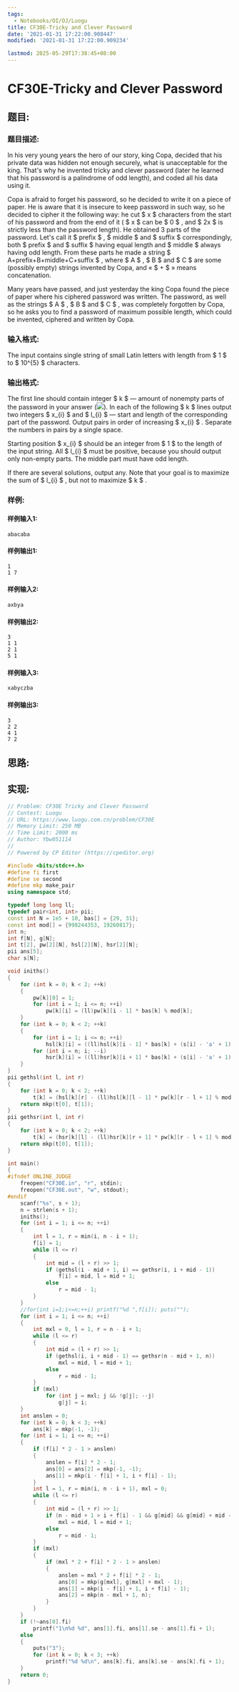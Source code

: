 ```yaml
---
tags: 
  - Notebooks/OI/OJ/Luogu
title: CF30E-Tricky and Clever Password
date: '2021-01-31 17:22:00.908447'
modified: '2021-01-31 17:22:00.909234'

lastmod: 2025-05-29T17:38:45+08:00
---
```

# CF30E-Tricky and Clever Password
## 题目:
### 题目描述:
In his very young years the hero of our story, king Copa, decided that his private data was hidden not enough securely, what is unacceptable for the king. That's why he invented tricky and clever password (later he learned that his password is a palindrome of odd length), and coded all his data using it.

Copa is afraid to forget his password, so he decided to write it on a piece of paper. He is aware that it is insecure to keep password in such way, so he decided to cipher it the following way: he cut $ x $ characters from the start of his password and from the end of it ( $ x $ can be $ 0 $ , and $ 2x $ is strictly less than the password length). He obtained 3 parts of the password. Let's call it $ prefix $ , $ middle $ and $ suffix $ correspondingly, both $ prefix $ and $ suffix $ having equal length and $ middle $ always having odd length. From these parts he made a string $ A+prefix+B+middle+C+suffix $ , where $ A $ , $ B $ and $ C $ are some (possibly empty) strings invented by Copa, and « $ + $ » means concatenation.

Many years have passed, and just yesterday the king Copa found the piece of paper where his ciphered password was written. The password, as well as the strings $ A $ , $ B $ and $ C $ , was completely forgotten by Copa, so he asks you to find a password of maximum possible length, which could be invented, ciphered and written by Copa.
### 输入格式:
The input contains single string of small Latin letters with length from $ 1 $ to $ 10^{5} $ characters.
### 输出格式:
The first line should contain integer $ k $ — amount of nonempty parts of the password in your answer (![](https://cdn.luogu.com.cn/upload/vjudge_pic/CF30E/49cbd6dc77599182d92cfa2c7d962a3fbbf96901.png)). In each of the following $ k $ lines output two integers $ x_{i} $ and $ l_{i} $ — start and length of the corresponding part of the password. Output pairs in order of increasing $ x_{i} $ . Separate the numbers in pairs by a single space.

Starting position $ x_{i} $ should be an integer from $ 1 $ to the length of the input string. All $ l_{i} $ must be positive, because you should output only non-empty parts. The middle part must have odd length.

If there are several solutions, output any. Note that your goal is to maximize the sum of $ l_{i} $ , but not to maximize $ k $ .
### 样例:
#### 样例输入1:
```
abacaba

```
#### 样例输出1:
```
1
1 7

```
#### 样例输入2:
```
axbya

```
#### 样例输出2:
```
3
1 1
2 1
5 1

```
#### 样例输入3:
```
xabyczba

```
#### 样例输出3:
```
3
2 2
4 1
7 2

```
## 思路:

## 实现:
```cpp
// Problem: CF30E Tricky and Clever Password
// Contest: Luogu
// URL: https://www.luogu.com.cn/problem/CF30E
// Memory Limit: 250 MB
// Time Limit: 2000 ms
// Author: Ybw051114
//
// Powered by CP Editor (https://cpeditor.org)

#include <bits/stdc++.h>
#define fi first
#define se second
#define mkp make_pair
using namespace std;

typedef long long ll;
typedef pair<int, int> pii;
const int N = 1e5 + 10, bas[] = {29, 31};
const int mod[] = {998244353, 19260817};
int n;
int f[N], g[N];
int t[2], pw[2][N], hsl[2][N], hsr[2][N];
pii ans[5];
char s[N];

void iniths()
{
    for (int k = 0; k < 2; ++k)
    {
        pw[k][0] = 1;
        for (int i = 1; i <= n; ++i)
            pw[k][i] = (ll)pw[k][i - 1] * bas[k] % mod[k];
    }
    for (int k = 0; k < 2; ++k)
    {
        for (int i = 1; i <= n; ++i)
            hsl[k][i] = ((ll)hsl[k][i - 1] * bas[k] + (s[i] - 'a' + 1)) % mod[k];
        for (int i = n; i; --i)
            hsr[k][i] = ((ll)hsr[k][i + 1] * bas[k] + (s[i] - 'a' + 1)) % mod[k];
    }
}
pii gethsl(int l, int r)
{
    for (int k = 0; k < 2; ++k)
        t[k] = (hsl[k][r] - (ll)hsl[k][l - 1] * pw[k][r - l + 1] % mod[k] + mod[k]) % mod[k];
    return mkp(t[0], t[1]);
}
pii gethsr(int l, int r)
{
    for (int k = 0; k < 2; ++k)
        t[k] = (hsr[k][l] - (ll)hsr[k][r + 1] * pw[k][r - l + 1] % mod[k] + mod[k]) % mod[k];
    return mkp(t[0], t[1]);
}

int main()
{
#ifndef ONLINE_JUDGE
    freopen("CF30E.in", "r", stdin);
    freopen("CF30E.out", "w", stdout);
#endif
    scanf("%s", s + 1);
    n = strlen(s + 1);
    iniths();
    for (int i = 1; i <= n; ++i)
    {
        int l = 1, r = min(i, n - i + 1);
        f[i] = 1;
        while (l <= r)
        {
            int mid = (l + r) >> 1;
            if (gethsl(i - mid + 1, i) == gethsr(i, i + mid - 1))
                f[i] = mid, l = mid + 1;
            else
                r = mid - 1;
        }
    }
    //for(int i=1;i<=n;++i) printf("%d ",f[i]); puts("");
    for (int i = 1; i <= n; ++i)
    {
        int mxl = 0, l = 1, r = n - i + 1;
        while (l <= r)
        {
            int mid = (l + r) >> 1;
            if (gethsl(i, i + mid - 1) == gethsr(n - mid + 1, n))
                mxl = mid, l = mid + 1;
            else
                r = mid - 1;
        }
        if (mxl)
            for (int j = mxl; j && !g[j]; --j)
                g[j] = i;
    }
    int anslen = 0;
    for (int k = 0; k < 3; ++k)
        ans[k] = mkp(-1, -1);
    for (int i = 1; i <= n; ++i)
    {
        if (f[i] * 2 - 1 > anslen)
        {
            anslen = f[i] * 2 - 1;
            ans[0] = ans[2] = mkp(-1, -1);
            ans[1] = mkp(i - f[i] + 1, i + f[i] - 1);
        }
        int l = 1, r = min(i, n - i + 1), mxl = 0;
        while (l <= r)
        {
            int mid = (l + r) >> 1;
            if (n - mid + 1 > i + f[i] - 1 && g[mid] && g[mid] + mid - 1 < i - f[i] + 1)
                mxl = mid, l = mid + 1;
            else
                r = mid - 1;
        }
        if (mxl)
        {
            if (mxl * 2 + f[i] * 2 - 1 > anslen)
            {
                anslen = mxl * 2 + f[i] * 2 - 1;
                ans[0] = mkp(g[mxl], g[mxl] + mxl - 1);
                ans[1] = mkp(i - f[i] + 1, i + f[i] - 1);
                ans[2] = mkp(n - mxl + 1, n);
            }
        }
    }
    if (!~ans[0].fi)
        printf("1\n%d %d", ans[1].fi, ans[1].se - ans[1].fi + 1);
    else
    {
        puts("3");
        for (int k = 0; k < 3; ++k)
            printf("%d %d\n", ans[k].fi, ans[k].se - ans[k].fi + 1);
    }
    return 0;
}

```
